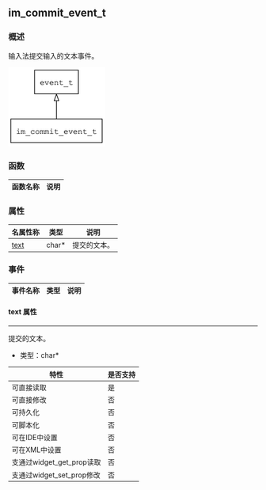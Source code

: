 ## im\_commit\_event\_t
### 概述
 输入法提交输入的文本事件。

![image](images/im_commit_event_t_0.png)

### 函数
<p id="im_commit_event_t_methods">

| 函数名称 | 说明 | 
| -------- | ------------ | 
### 属性
<p id="im_commit_event_t_properties">

| 名属性称 | 类型 | 说明 | 
| -------- | ----- | ------------ | 
| <a href="#im_commit_event_t_text">text</a> | char* |  提交的文本。 |
### 事件
<p id="im_commit_event_t_events">

| 事件名称 | 类型  | 说明 | 
| -------- | ----- | ------- | 
#### text 属性
-----------------------
<p id="im_commit_event_t_text"> 提交的文本。



* 类型：char*

| 特性 | 是否支持 |
| -------- | ----- |
| 可直接读取 | 是 |
| 可直接修改 | 否 |
| 可持久化   | 否 |
| 可脚本化   | 否 |
| 可在IDE中设置 | 否 |
| 可在XML中设置 | 否 |
| 支通过widget_get_prop读取 | 否 |
| 支通过widget_set_prop修改 | 否 |
